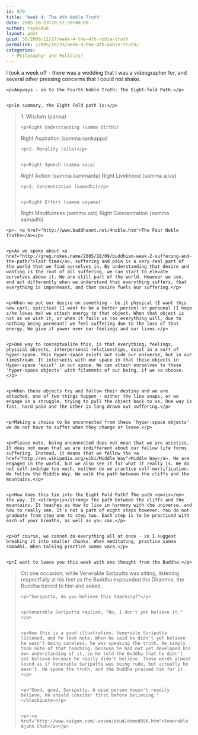 ```yaml
---
id: 979
title: 'Week 4: The 4th Noble Truth'
date: 2005-10-23T20:57:39+00:00
author: tsykoduk
layout: post
guid: 30/2008/12/27/week-4-the-4th-noble-truth
permalink: /2005/10/23/week-4-the-4th-noble-truth/
categories:
  - Philosophy! and Politics!
---
```

<p>I took a week off - there was a wedding that I was a videographer for, and several other pressing concerns that I could not shake.</p>


	<p>Anyways - on to the Fourth Noble Truth: The Eight-fold Path.</p>


	<p>In summary, the Eight Fold path is:</p>


<blockquote>1. Wisdom (panna)

	<p>Right Understanding (samma ditthi)
Right Aspiration (samma sankappa)</p>


	<p>2. Morality (sila)</p>


	<p>Right Speech (samma vaca)
Right Action (samma kammanta)
Right Livelihood (samma ajiva)</p>


	<p>3. Concentration (samadhi)</p>


	<p>Right Effort (samma vayama)
Right Mindfulness (samma sati)
Right Concentration (samma samadhi)</blockquote></p>


	<p>- <a href="http://www.buddhanet.net/4noble.htm">The Four Noble Truths</a></p>


	<p>As we spoke about <a href="http://greg.nokes.name/2005/10/09/buddhism-week-2-suffering-and-the-path/">last time</a>, suffering and pain is a very real part of the world that we find ourselves in. By understanding that desire and wanting is the root of all suffering, we can start to elevate ourselves above it. We are still part of the world. However we see, and act differently when we understand that everything suffers, that everything is impermeant, and that desire fuels our suffering.</p>


	<p>When we put our desire on something - be it physical (I want this new car), spiritual (I want to be a better person) or personal (I hope s/he loves me) we attach energy to that object. When that object is not as we wish it, or when it fails us (as everything will, due to nothing being permeant) we feel suffering due to the loss of that energy. We give it power over our feelings and our lives.</p>


	<p>One way to conceptualize this, is that everything; feelings, physical objects, interpersonal relationships, exist in a sort of hyper-space. This Hyper-space exists out side our universe, but in our timestream. It intersects with our space in that these objects in Hyper-space 'exist' in our space. We can attach ourselves to these 'hyper-space objects' with filaments of our being, if we so choose.</p>


	<p>When these objects try and follow their destiny and we are attached, one of two things happen - either the line snaps, or we engage in a struggle, trying to pull the object back to us. One way is fast, hard pain and the other is long drawn out suffering.</p>


	<p>Making a choice to be unconnected from these 'hyper-space objects' we do not have to suffer when they change or leave.</p>


	<p>Please note, being unconnected does not mean that we are ascetics. It does not mean that we are indifferent about our fellow life forms suffering. Instead, it means that we follow the <a href="http://en.wikipedia.org/wiki/Middle_Way">Middle Way</a>. We are engaged in the world, but we also see it for what it really is. We do not self-indulge too much, neither do we practice self-mortification. We follow the Middle Way. We walk the path between the cliffs and the mountains.</p>


	<p>How does this tie into the Eight Fold Path? The path <em>is</em> the way. It <strong>is</strong> the path between the cliffs and the mountains. It teaches us how to live in harmony with the universe, and how to really see. It's not a path of eight steps however. You do not graduate from step one to step two. Each step is to be practiced with each of your breaths, as well as you can.</p>


	<p>Of course, we cannot do everything all at once - so I suggest breaking it into smaller chunks. When meditating, practice samma samadhi. When talking practice samma vaca.</p>


	<p>I want to leave you this week with one thought from the Buddha:</p>


<blockquote>On one occasion, while Venerable Sariputta was sitting, listening respectfully at his feet as the Buddha expounded the Dhamma, the Buddha turned to him and asked,

	<p>"Sariputta, do you believe this teaching?"</p>


	<p>Venerable Sariputta replied, "No, I don't yet believe it."</p>


	<p>Now this is a good illustration. Venerable Sariputta listened, and he took note. When he said he didn't yet believe he wasn't being careless, he was speaking the truth. He simply took note of that teaching, because he had not yet developed his own understanding of it, so he told the Buddha that he didn't yet believe-because he really didn't believe. These words almost sound as if Venerable Sariputta was being rude, but actually he wasn't. He spoke the truth, and the Buddha praised him for it.</p>


	<p>"Good, good, Sariputta. A wise person doesn't readily believe, he should consider first before believing." </blockquote></p>


	<p>-<a href="http://www.saigon.com/~anson/ebud/ebmed090.htm">Venerable Ajahn Chah</a></p>